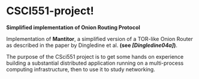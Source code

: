 # CSCI551-project!
**Simplified implementation of Onion Routing Protocol**

Implementation of  **Mantitor**, a simplified version of a TOR-like Onion Router as described in the paper by Dingledine et al. **(see *[Dingledine04a]*)**.

The purpose of the CSci551 project is to get some hands on experience building a substantial distributed application running on a multi-process computing infrastructure, then to use it to study networking. 

